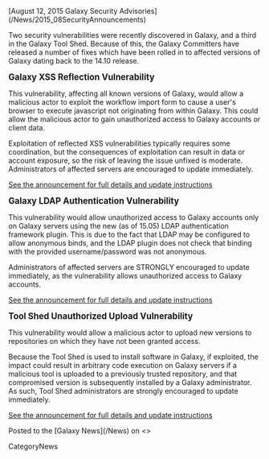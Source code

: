 <div class='newsItemHeader'>[August 12, 2015 Galaxy Security Advisories](/News/2015_08SecurityAnnouncements)</div>

Two security vulnerabilities were recently discovered in Galaxy, and a third in the Galaxy Tool Shed. Because of this, the Galaxy Committers have released a number of fixes which have been rolled in to affected versions of Galaxy dating back to the 14.10 release.

<span style="font-size: larger;">**Galaxy XSS Reflection Vulnerability**</span>

This vulnerability, affecting all known versions of Galaxy, would allow a malicious actor to exploit the workflow import form to cause a user's browser to execute javascript not originating from within Galaxy. This could allow the malicious actor to gain unauthorized access to Galaxy accounts or client data.

Exploitation of reflected XSS vulnerabilities typically requires some coordination, but the consequences of exploitation can result in data or account exposure, so the risk of leaving the issue unfixed is moderate. Administrators of affected servers are encouraged to update immediately.

[See the announcement for full details and update instructions](https://lists.galaxyproject.org/pipermail/galaxy-announce/2015-August/000148.html)

<span style="font-size: larger;">**Galaxy LDAP Authentication Vulnerability**</span>

This vulnerability would allow unauthorized access to Galaxy accounts only on Galaxy servers using the new (as of 15.05) LDAP authentication framework plugin. This is due to the fact that LDAP may be configured to allow anonymous binds, and the LDAP plugin does not check that binding with the provided username/password was not anonymous.

Administrators of affected servers are STRONGLY encouraged to update immediately, as the vulnerability allows unauthorized access to Galaxy accounts.

[See the announcement for full details and update instructions](https://lists.galaxyproject.org/pipermail/galaxy-announce/2015-August/000147.html)

<span style="font-size: larger;">**Tool Shed Unauthorized Upload Vulnerability**</span>

This vulnerability would allow a malicious actor to upload new versions to repositories on which they have not been granted access.

Because the Tool Shed is used to install software in Galaxy, if exploited, the impact could result in arbitrary code execution on Galaxy servers if a malicious tool is uploaded to a previously trusted repository, and that compromised version is subsequently installed by a Galaxy administrator. As such, Tool Shed administrators are strongly encouraged to update immediately.

[See the announcement for full details and update instructions](https://lists.galaxyproject.org/pipermail/galaxy-announce/2015-August/000149.html)

<div class='newsItemFooter'>Posted to the [Galaxy News](/News) on <<Date(2015-08-13T17:27:27Z)>></div>

CategoryNews
